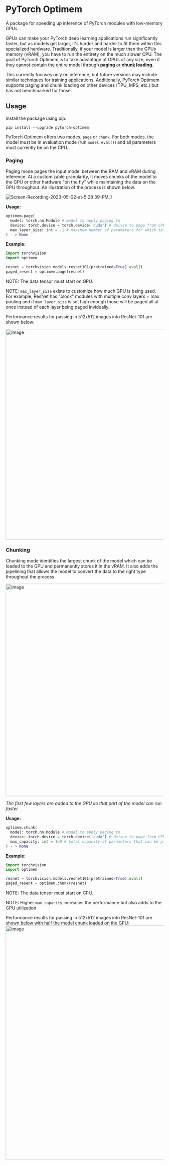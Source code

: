 # PyTorch Optimem

A package for speeding up inference of PyTorch modules with low-memory GPUs.

GPUs can make your PyTorch deep learning applications run significantly faster, but as models get larger, it's harder and harder to fit them within this specialized hardware. Traditionally, if your model is larger than the GPUs memory (vRAM), you have to run the entirety on the much slower CPU. The goal of PyTorch Optimem is to take advantage of GPUs of any size, even if they cannot contain the entire model through **paging** or **chunk loading**. 

This currently focuses only on inference, but future versions may include similar techniques for training applications. Additionally, PyTorch Optimem supports paging and chunk loading on other devices (TPU, MPS, etc.) but has not benchmarked for those.

## Usage

Install the package using pip:

```
pip install --upgrade pytorch-optimem
```


PyTorch Optimem offers two modes, `page` or `chunk`. For both modes, the model must be in evaluation mode (run `model.eval()`) and all parameters must currently be on the CPU.

### Paging

Paging mode pages the input model between the RAM and vRAM during inference. At a customizable granularity, it moves chunks of the model to the GPU or other hardware "on the fly" while maintaining the data on the GPU throughout. An illustration of the process is shown below.

![Screen-Recording-2023-05-02-at-5 28 39-PM_1](https://user-images.githubusercontent.com/8518898/235813251-08200476-a4fb-4ec4-b3c0-b50cdca371e8.gif)

**Usage:**
```python
optimem.page(
  model: torch.nn.Module # model to apply paging to
  device: torch.device = torch.device('cuda') # deivce to page from CPU to
  max_layer_size: int = -1 # maximum number of parameters for which to stop recursing when determining granularity of paging
) - > None
```
**Example:**

```python
import torchvision
import optimem

resnet = torchvision.models.resnet101(pretrained=True).eval()
paged_resent = optimem.page(resnet)
```

NOTE: The data tensor must start on GPU.

NOTE: `max_layer_size` exists to customize how much GPU is being used. For example, ResNet has "block" modules with multiple conv layers + max pooling and if `max_layer_size` is set high enough those will be paged all at once instead of each layer being paged invidually.

Performance results for passing in 512x512 images into ResNet-101 are shown below:

<img width="672" alt="image" src="https://user-images.githubusercontent.com/8518898/235816037-832b0ae0-05a2-4c9b-a0c1-b2b42d1629e8.png">


### Chunking

Chunking mode identifies the largest chunk of the model which can be loaded to the GPU and permanently stores it in the vRAM. It also adds the pipelining that allows the model to convert the data to the right type throughout the process.

<img width="678" alt="image" src="https://user-images.githubusercontent.com/8518898/235816355-c28596e7-79f3-4ed3-95c8-3de66ae93e24.png">

*The first few layers are added to the GPU so that part of the model can run faster*

**Usage:**
```python
optimem.chunk(
  model: torch.nn.Module # model to apply paging to
  device: torch.device = torch.device('cuda') # deivce to page from CPU to
  max_capacity: int = 1e9 # total capacity of parameters that can be placed onto the GPU
) - > None
```
**Example:**

```python
import torchvision
import optimem

resnet = torchvision.models.resnet101(pretrained=True).eval()
paged_resent = optimem.chunk(resnet)
```

NOTE: The data tensor must start on CPU.

NOTE: Higher `max_capacity` increases the performance but also adds to the GPU utilization 

Performance results for passing in 512x512 images into ResNet-101 are shown below with half the model chunk loaded on the GPU:
<img width="748" alt="image" src="https://user-images.githubusercontent.com/8518898/235816226-efd4d076-b6b8-47ef-ad9a-f71801b53833.png">



